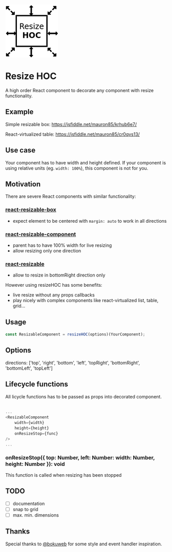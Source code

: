 <img src="resizehoc-logo.png" width="164" height="164" />

# Resize HOC

A high order React component to decorate any component with resize functionality.

## Example

Simple resizable box:
https://jsfiddle.net/mauron85/krhub6e7/

React-virtualized table:
https://jsfiddle.net/mauron85/cr0qvs13/

## Use case

Your component has to have width and height defined. If your component is using relative units (eg. `width: 100%`), this component is not for you.

## Motivation

There are severe React components with similar functionality:

### [react-resizable-box](https://github.com/bokuweb/react-resizable-box)

* expect element to be centered with `margin: auto` to work in all directions

### [react-resizable-component](https://github.com/wongherlung/react-resizable-component)

* parent has to have 100% width for live resizing
* allow resizing only one direction

### [react-resizable](https://github.com/STRML/react-resizable)

* allow to resize in bottomRight direction only

However using resizeHOC has some benefits:

* live resize without any props callbacks
* play nicely with complex components like react-virtualized list, table, grid...

## Usage

``` javascript
const ResizableComponent = resizeHOC(options)(YourComponent);
```

## Options

directions: ['top', 'right', 'bottom', 'left', 'topRight', 'bottomRight', 'bottomLeft', 'topLeft']

## Lifecycle functions

All licycle functions has to be passed as props into decorated component.

``` javascript

...
<ResizableComponent
	width={width}
	height={height}
	onResizeStop={func}
/>
...
```

### onResizeStop({ top: Number, left: Number: width: Number, height: Number }): void

This function is called when resizing has been stopped


## TODO

- [ ] documentation
- [ ] snap to grid
- [ ] max. min. dimensions

## Thanks

Special thanks to [@bokuweb](https://github.com/bokuweb) for some style and event handler inspiration.
